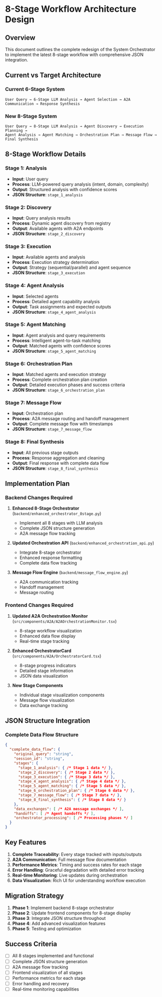 # 8-Stage Workflow Architecture Design

## Overview
This document outlines the complete redesign of the System Orchestrator to implement the latest 8-stage workflow with comprehensive JSON integration.

## Current vs Target Architecture

### Current 6-Stage System
```
User Query → 6-Stage LLM Analysis → Agent Selection → A2A Communication → Response Synthesis
```

### New 8-Stage System
```
User Query → 8-Stage LLM Analysis → Agent Discovery → Execution Planning → 
Agent Analysis → Agent Matching → Orchestration Plan → Message Flow → Final Synthesis
```

## 8-Stage Workflow Details

### Stage 1: Analysis
- **Input**: User query
- **Process**: LLM-powered query analysis (intent, domain, complexity)
- **Output**: Structured analysis with confidence scores
- **JSON Structure**: `stage_1_analysis`

### Stage 2: Discovery
- **Input**: Query analysis results
- **Process**: Dynamic agent discovery from registry
- **Output**: Available agents with A2A endpoints
- **JSON Structure**: `stage_2_discovery`

### Stage 3: Execution
- **Input**: Available agents and analysis
- **Process**: Execution strategy determination
- **Output**: Strategy (sequential/parallel) and agent sequence
- **JSON Structure**: `stage_3_execution`

### Stage 4: Agent Analysis
- **Input**: Selected agents
- **Process**: Detailed agent capability analysis
- **Output**: Task assignments and expected outputs
- **JSON Structure**: `stage_4_agent_analysis`

### Stage 5: Agent Matching
- **Input**: Agent analysis and query requirements
- **Process**: Intelligent agent-to-task matching
- **Output**: Matched agents with confidence scores
- **JSON Structure**: `stage_5_agent_matching`

### Stage 6: Orchestration Plan
- **Input**: Matched agents and execution strategy
- **Process**: Complete orchestration plan creation
- **Output**: Detailed execution phases and success criteria
- **JSON Structure**: `stage_6_orchestration_plan`

### Stage 7: Message Flow
- **Input**: Orchestration plan
- **Process**: A2A message routing and handoff management
- **Output**: Complete message flow with timestamps
- **JSON Structure**: `stage_7_message_flow`

### Stage 8: Final Synthesis
- **Input**: All previous stage outputs
- **Process**: Response aggregation and cleaning
- **Output**: Final response with complete data flow
- **JSON Structure**: `stage_8_final_synthesis`

## Implementation Plan

### Backend Changes Required

1. **Enhanced 8-Stage Orchestrator** (`backend/enhanced_orchestrator_8stage.py`)
   - Implement all 8 stages with LLM analysis
   - Complete JSON structure generation
   - A2A message flow tracking

2. **Updated Orchestration API** (`backend/enhanced_orchestration_api.py`)
   - Integrate 8-stage orchestrator
   - Enhanced response formatting
   - Complete data flow tracking

3. **Message Flow Engine** (`backend/message_flow_engine.py`)
   - A2A communication tracking
   - Handoff management
   - Message routing

### Frontend Changes Required

1. **Updated A2A Orchestration Monitor** (`src/components/A2A/A2AOrchestrationMonitor.tsx`)
   - 8-stage workflow visualization
   - Enhanced data flow display
   - Real-time stage tracking

2. **Enhanced OrchestratorCard** (`src/components/A2A/OrchestratorCard.tsx`)
   - 8-stage progress indicators
   - Detailed stage information
   - JSON data visualization

3. **New Stage Components**
   - Individual stage visualization components
   - Message flow visualization
   - Data exchange tracking

## JSON Structure Integration

### Complete Data Flow Structure
```json
{
  "complete_data_flow": {
    "original_query": "string",
    "session_id": "string",
    "stages": {
      "stage_1_analysis": { /* Stage 1 data */ },
      "stage_2_discovery": { /* Stage 2 data */ },
      "stage_3_execution": { /* Stage 3 data */ },
      "stage_4_agent_analysis": { /* Stage 4 data */ },
      "stage_5_agent_matching": { /* Stage 5 data */ },
      "stage_6_orchestration_plan": { /* Stage 6 data */ },
      "stage_7_message_flow": { /* Stage 7 data */ },
      "stage_8_final_synthesis": { /* Stage 8 data */ }
    },
    "data_exchanges": [ /* A2A message exchanges */ ],
    "handoffs": [ /* Agent handoffs */ ],
    "orchestrator_processing": [ /* Processing phases */ ]
  }
}
```

## Key Features

1. **Complete Traceability**: Every stage tracked with inputs/outputs
2. **A2A Communication**: Full message flow documentation
3. **Performance Metrics**: Timing and success rates for each stage
4. **Error Handling**: Graceful degradation with detailed error tracking
5. **Real-time Monitoring**: Live updates during orchestration
6. **Data Visualization**: Rich UI for understanding workflow execution

## Migration Strategy

1. **Phase 1**: Implement backend 8-stage orchestrator
2. **Phase 2**: Update frontend components for 8-stage display
3. **Phase 3**: Integrate JSON structure throughout
4. **Phase 4**: Add advanced visualization features
5. **Phase 5**: Testing and optimization

## Success Criteria

- [ ] All 8 stages implemented and functional
- [ ] Complete JSON structure generation
- [ ] A2A message flow tracking
- [ ] Frontend visualization of all stages
- [ ] Performance metrics for each stage
- [ ] Error handling and recovery
- [ ] Real-time monitoring capabilities
